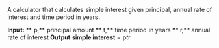A calculator that calculates simple interest given principal, annual rate of interest and time period in years.

**Input:**
**   p,** principal amount
**   t,** time period in years
**   r,** annual rate of interest
**Output
   simple interest** = p*t*r
